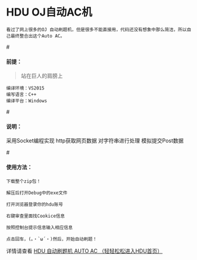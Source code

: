 # HDU OJ自动AC机
    看过了网上很多的OJ 自动刷题机，但是很多不能直接用，代码还没有想象中那么简洁，所以自己最终整合出这个Auto AC。
    
#<h4>前提：</h4>
>站在巨人的肩膀上

    编译环境：VS2015
    编写语言：C++
    编译平台：Windows

#<h4>说明：</h4>
    采用Socket编程实现
    http获取网页数据
    对字符串进行处理
    模拟提交Post数据
    
#<h4>使用方法：</h4>

    下载整个zip包！

    解压后打开Debug中的exe文件

    打开浏览器登录你的hdu账号

    右键审查里面找Cookice信息

    按照控制台提示信息输入相应信息

    点击回车，(。・`ω´・)然后，开始自动刷题！

详情请查看 <a href="http://www.dreamwings.cn/auto-ac/1872.html">HDU 自动刷题机 AUTO AC （轻轻松松进入HDU首页）</a>
